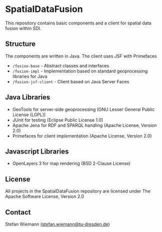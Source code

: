 SpatialDataFusion
=================

This repository contains basic components and a client for spatial data fusion within SDI.

## Structure

The components are written in Java. The client uses JSF with Primefaces

* ``/fusion-base`` - Abstract classes and interfaces  
* ``/fusion-impl`` - Implementation based on standard geoprocessing libraries for Java
* ``/fusion-jsf-client`` - Client based on Java Server Faces

## Java Libraries

* GeoTools for server-side geoprocessing (GNU Lesser General Public License (LGPL))
* JUnit for testing (Eclipse Public License 1.0)
* Apache Jena for RDF and SPARQL handling (Apache License, Version 2.0)
* Primefaces for client implementation (Apache License, Version 2.0)

## Javascript Libraries

* OpenLayers 3 for map rendering (BSD 2-Clause License)

## License

All projects in the SpatialDataFusion repository are licensed under The Apache Software License, Version 2.0

## Contact

Stefan Wiemann (stefan.wiemann@tu-dresden.de)